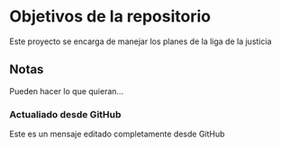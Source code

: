 # Objetivos de la repositorio

Este proyecto se encarga de manejar los planes de la liga de la justicia


## Notas
Pueden hacer lo que quieran...

### Actualiado desde GitHub
Este es un mensaje editado completamente desde GitHub
